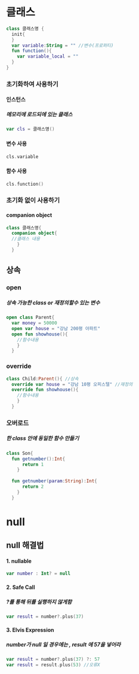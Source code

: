 # 클래스
```Kotlin
class 클래스명 {
  init{
  }
  var variable:String = "" //변수(프로퍼티)
  fun function(){
    var variable_local = ""
  }
}
```
### 초기화하여 사용하기
#### 인스턴스
##### 메모리에 로드되에 있는 클래스
```Kotlin
var cls = 클래스명()
````
#### 변수 사용
```Kotlin
cls.variable
```
#### 함수 사용
```Kotlin
cls.function()
```

### 초기화 없이 사용하기
#### companion object
``` Kotlin
class 클래스명{
  companion object{
  //클래스 내용
    }
  }
```
## 상속
### open
##### 상속 가능한 class or 재정의할수 있는 변수
 
```Kotlin 
open class Parent{
  var money = 50000
  open var house = "강남 200평 아파트"
  open fun showhouse(){
    //함수내용
    }
  }
```

### override
```Kotlin
class Child:Parent(){ //상속
  override var house = "강남 10평 오피스텔" //재정의
  override fun showhouse(){
    //함수내용
    }
  }
```

### 오버로드
##### 한 class 안에 동일한 함수 만들기
```Kotlin
class Son{
  fun getnumber():Int{
      return 1
    }
  
  fun getnumber(param:String):Int{
      return 2
    }
  }
```

# null
## null 해결법
#### 1. nullable
```Kotlin
var number : Int? = null
```
#### 2. Safe Call
##### ?를 통해 뒤를 실행하지 않게함
```Kotlin
var result = number?.plus(37)
```
#### 3. Elvis Expression
##### number가 null 일 경우에는 , result 에 57을 넣어라
```Kotlin
var result = number?.plus(37) ?: 57
var result = result.plus(53) //오류X
```
